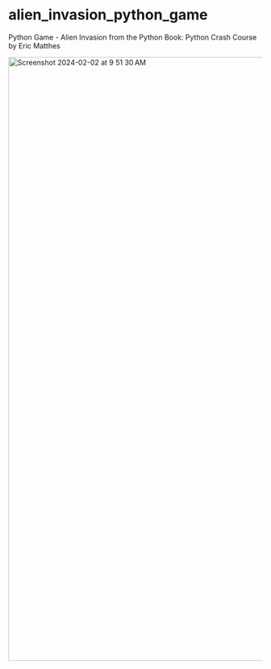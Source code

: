 # alien_invasion_python_game
Python Game - Alien Invasion from the Python Book: Python Crash Course by Eric Matthes

 <img width="1197" alt="Screenshot 2024-02-02 at 9 51 30 AM" src="https://github.com/fisheagle7/alien_invasion_python_game/assets/47369379/51a78edf-5b38-40fe-b306-25250ad197a1">
